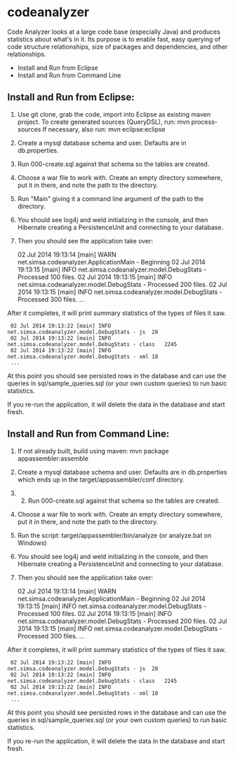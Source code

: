 codeanalyzer
============

Code Analyzer looks at a large code base (especially Java) and produces statistics about what's in it.  Its purpose is to enable
fast, easy querying of code structure relationships, size of packages and dependencies, and other relationships.

* Install and Run from Eclipse
* Install and Run from Command Line



Install and Run from Eclipse:
-----------------------------
1. Use git clone, grab the code, import into Eclipse as existing maven project.
   To create generated sources (QueryDSL), run:  mvn process-sources
   If necessary, also run:  mvn eclipse:eclipse 
2. Create a mysql database schema and user. Defaults are in db.properties.
3. Run 000-create.sql against that schema so the tables are created.
4. Choose a war file to work with. Create an empty directory somewhere, put it in there, and note the path to the directory.
5. Run "Main" giving it a command line argument of the path to the directory.
6. You should see log4j and weld initializing in the console, and then Hibernate creating 
   a PersistenceUnit and connecting to your database.
7. Then you should see the application take over:

     02 Jul 2014 19:13:14 [main] WARN  net.simsa.codeanalyzer.ApplicationMain - Beginning
     02 Jul 2014 19:13:15 [main] INFO  net.simsa.codeanalyzer.model.DebugStats - Processed 100 files.
     02 Jul 2014 19:13:15 [main] INFO  net.simsa.codeanalyzer.model.DebugStats - Processed 200 files.
     02 Jul 2014 19:13:15 [main] INFO  net.simsa.codeanalyzer.model.DebugStats - Processed 300 files.
     ...

After it completes, it will print summary statistics of the types of files it saw.

     02 Jul 2014 19:13:22 [main] INFO  net.simsa.codeanalyzer.model.DebugStats - js  28
     02 Jul 2014 19:13:22 [main] INFO  net.simsa.codeanalyzer.model.DebugStats - class   2245
     02 Jul 2014 19:13:22 [main] INFO  net.simsa.codeanalyzer.model.DebugStats - xml 18
     ...

At this point you should see persisted rows in the database and can use the queries 
in sql/sample_queries.sql (or your own custom queries) to run basic statistics.

If you re-run the application, it will delete the data in the database and start fresh.


Install and Run from Command Line:
----------------------------------
1. If not already built, build using maven:  mvn package appassembler:assemble
2. Create a mysql database schema and user. Defaults are in db.properties which ends up in the target/appassembler/conf directory.
3. 2. Run 000-create.sql against that schema so the tables are created.
4. Choose a war file to work with. Create an empty directory somewhere, put it in there, and note the path to the directory.
5. Run the script: target/appassembler/bin/analyze  (or analyze.bat on Windows)

6. You should see log4j and weld initializing in the console, and then Hibernate creating 
   a PersistenceUnit and connecting to your database.
7. Then you should see the application take over:

     02 Jul 2014 19:13:14 [main] WARN  net.simsa.codeanalyzer.ApplicationMain - Beginning
     02 Jul 2014 19:13:15 [main] INFO  net.simsa.codeanalyzer.model.DebugStats - Processed 100 files.
     02 Jul 2014 19:13:15 [main] INFO  net.simsa.codeanalyzer.model.DebugStats - Processed 200 files.
     02 Jul 2014 19:13:15 [main] INFO  net.simsa.codeanalyzer.model.DebugStats - Processed 300 files.
     ...

After it completes, it will print summary statistics of the types of files it saw.

     02 Jul 2014 19:13:22 [main] INFO  net.simsa.codeanalyzer.model.DebugStats - js  28
     02 Jul 2014 19:13:22 [main] INFO  net.simsa.codeanalyzer.model.DebugStats - class   2245
     02 Jul 2014 19:13:22 [main] INFO  net.simsa.codeanalyzer.model.DebugStats - xml 18
     ...

At this point you should see persisted rows in the database and can use the queries 
in sql/sample_queries.sql (or your own custom queries) to run basic statistics.

If you re-run the application, it will delete the data in the database and start fresh.
